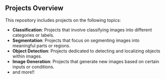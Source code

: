 ## Projects Overview

This repository includes projects on the following topics:

- **Classification**: Projects that involve classifying images into different categories or labels.
- **Segmentation**: Projects that focus on segmenting images into meaningful parts or regions.
- **Object Detection**: Projects dedicated to detecting and localizing objects within images.
- **Image Generation**: Projects that generate new images based on certain inputs or conditions.
- and more!!
